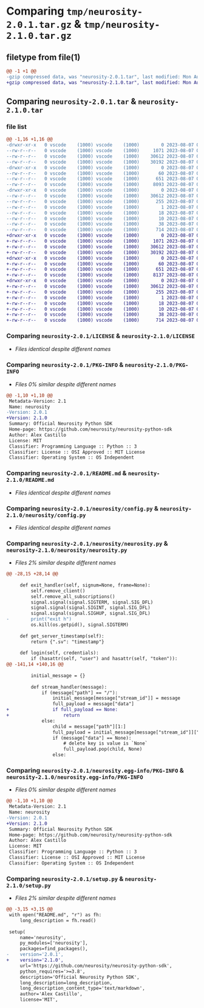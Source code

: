 # Comparing `tmp/neurosity-2.0.1.tar.gz` & `tmp/neurosity-2.1.0.tar.gz`

## filetype from file(1)

```diff
@@ -1 +1 @@
-gzip compressed data, was "neurosity-2.0.1.tar", last modified: Mon Aug  7 01:16:16 2023, max compression
+gzip compressed data, was "neurosity-2.1.0.tar", last modified: Mon Aug  7 01:40:15 2023, max compression
```

## Comparing `neurosity-2.0.1.tar` & `neurosity-2.1.0.tar`

### file list

```diff
@@ -1,16 +1,16 @@
-drwxr-xr-x   0 vscode    (1000) vscode    (1000)        0 2023-08-07 01:16:16.857097 neurosity-2.0.1/
--rw-r--r--   0 vscode    (1000) vscode    (1000)     1071 2023-08-07 00:20:59.000000 neurosity-2.0.1/LICENSE
--rw-r--r--   0 vscode    (1000) vscode    (1000)    30612 2023-08-07 01:16:16.850298 neurosity-2.0.1/PKG-INFO
--rw-r--r--   0 vscode    (1000) vscode    (1000)    30192 2023-08-07 01:15:58.000000 neurosity-2.0.1/README.md
-drwxr-xr-x   0 vscode    (1000) vscode    (1000)        0 2023-08-07 01:16:16.819628 neurosity-2.0.1/neurosity/
--rw-r--r--   0 vscode    (1000) vscode    (1000)       60 2023-08-07 00:20:59.000000 neurosity-2.0.1/neurosity/__init__.py
--rw-r--r--   0 vscode    (1000) vscode    (1000)      651 2023-08-07 00:20:59.000000 neurosity-2.0.1/neurosity/config.py
--rw-r--r--   0 vscode    (1000) vscode    (1000)     8093 2023-08-07 00:20:59.000000 neurosity-2.0.1/neurosity/neurosity.py
-drwxr-xr-x   0 vscode    (1000) vscode    (1000)        0 2023-08-07 01:16:16.845697 neurosity-2.0.1/neurosity.egg-info/
--rw-r--r--   0 vscode    (1000) vscode    (1000)    30612 2023-08-07 01:16:16.000000 neurosity-2.0.1/neurosity.egg-info/PKG-INFO
--rw-r--r--   0 vscode    (1000) vscode    (1000)      255 2023-08-07 01:16:16.000000 neurosity-2.0.1/neurosity.egg-info/SOURCES.txt
--rw-r--r--   0 vscode    (1000) vscode    (1000)        1 2023-08-07 01:16:16.000000 neurosity-2.0.1/neurosity.egg-info/dependency_links.txt
--rw-r--r--   0 vscode    (1000) vscode    (1000)       18 2023-08-07 01:16:16.000000 neurosity-2.0.1/neurosity.egg-info/requires.txt
--rw-r--r--   0 vscode    (1000) vscode    (1000)       10 2023-08-07 01:16:16.000000 neurosity-2.0.1/neurosity.egg-info/top_level.txt
--rw-r--r--   0 vscode    (1000) vscode    (1000)       38 2023-08-07 01:16:16.857988 neurosity-2.0.1/setup.cfg
--rw-r--r--   0 vscode    (1000) vscode    (1000)      714 2023-08-07 01:03:23.000000 neurosity-2.0.1/setup.py
+drwxr-xr-x   0 vscode    (1000) vscode    (1000)        0 2023-08-07 01:40:15.150667 neurosity-2.1.0/
+-rw-r--r--   0 vscode    (1000) vscode    (1000)     1071 2023-08-07 00:20:59.000000 neurosity-2.1.0/LICENSE
+-rw-r--r--   0 vscode    (1000) vscode    (1000)    30612 2023-08-07 01:40:15.149013 neurosity-2.1.0/PKG-INFO
+-rw-r--r--   0 vscode    (1000) vscode    (1000)    30192 2023-08-07 01:33:47.000000 neurosity-2.1.0/README.md
+drwxr-xr-x   0 vscode    (1000) vscode    (1000)        0 2023-08-07 01:40:14.963940 neurosity-2.1.0/neurosity/
+-rw-r--r--   0 vscode    (1000) vscode    (1000)       60 2023-08-07 00:20:59.000000 neurosity-2.1.0/neurosity/__init__.py
+-rw-r--r--   0 vscode    (1000) vscode    (1000)      651 2023-08-07 00:20:59.000000 neurosity-2.1.0/neurosity/config.py
+-rw-r--r--   0 vscode    (1000) vscode    (1000)     8137 2023-08-07 01:38:08.000000 neurosity-2.1.0/neurosity/neurosity.py
+drwxr-xr-x   0 vscode    (1000) vscode    (1000)        0 2023-08-07 01:40:15.143783 neurosity-2.1.0/neurosity.egg-info/
+-rw-r--r--   0 vscode    (1000) vscode    (1000)    30612 2023-08-07 01:40:14.000000 neurosity-2.1.0/neurosity.egg-info/PKG-INFO
+-rw-r--r--   0 vscode    (1000) vscode    (1000)      255 2023-08-07 01:40:14.000000 neurosity-2.1.0/neurosity.egg-info/SOURCES.txt
+-rw-r--r--   0 vscode    (1000) vscode    (1000)        1 2023-08-07 01:40:14.000000 neurosity-2.1.0/neurosity.egg-info/dependency_links.txt
+-rw-r--r--   0 vscode    (1000) vscode    (1000)       18 2023-08-07 01:40:14.000000 neurosity-2.1.0/neurosity.egg-info/requires.txt
+-rw-r--r--   0 vscode    (1000) vscode    (1000)       10 2023-08-07 01:40:14.000000 neurosity-2.1.0/neurosity.egg-info/top_level.txt
+-rw-r--r--   0 vscode    (1000) vscode    (1000)       38 2023-08-07 01:40:15.151367 neurosity-2.1.0/setup.cfg
+-rw-r--r--   0 vscode    (1000) vscode    (1000)      714 2023-08-07 01:37:02.000000 neurosity-2.1.0/setup.py
```

### Comparing `neurosity-2.0.1/LICENSE` & `neurosity-2.1.0/LICENSE`

 * *Files identical despite different names*

### Comparing `neurosity-2.0.1/PKG-INFO` & `neurosity-2.1.0/PKG-INFO`

 * *Files 0% similar despite different names*

```diff
@@ -1,10 +1,10 @@
 Metadata-Version: 2.1
 Name: neurosity
-Version: 2.0.1
+Version: 2.1.0
 Summary: Official Neurosity Python SDK
 Home-page: https://github.com/neurosity/neurosity-python-sdk
 Author: Alex Castillo
 License: MIT
 Classifier: Programming Language :: Python :: 3
 Classifier: License :: OSI Approved :: MIT License
 Classifier: Operating System :: OS Independent
```

### Comparing `neurosity-2.0.1/README.md` & `neurosity-2.1.0/README.md`

 * *Files identical despite different names*

### Comparing `neurosity-2.0.1/neurosity/config.py` & `neurosity-2.1.0/neurosity/config.py`

 * *Files identical despite different names*

### Comparing `neurosity-2.0.1/neurosity/neurosity.py` & `neurosity-2.1.0/neurosity/neurosity.py`

 * *Files 2% similar despite different names*

```diff
@@ -28,15 +28,14 @@
 
     def exit_handler(self, signum=None, frame=None):
         self.remove_client()
         self.remove_all_subscriptions()
         signal.signal(signal.SIGTERM, signal.SIG_DFL)
         signal.signal(signal.SIGINT, signal.SIG_DFL)
         signal.signal(signal.SIGHUP, signal.SIG_DFL)
-        print("exit h")
         os.kill(os.getpid(), signal.SIGTERM)
         
     def get_server_timestamp(self):
         return {".sv": "timestamp"}
 
     def login(self, credentials):
         if (hasattr(self, "user") and hasattr(self, "token")):
@@ -141,14 +140,16 @@
 
         initial_message = {}
 
         def stream_handler(message):
             if (message["path"] == "/"):
                 initial_message[message["stream_id"]] = message
                 full_payload = message["data"]
+                if full_payload == None:
+                    return
             else:
                 child = message["path"][1:]
                 full_payload = initial_message[message["stream_id"]]["data"]
                 if (message["data"] == None):
                     # delete key is value is `None`
                     full_payload.pop(child, None)
                 else:
```

### Comparing `neurosity-2.0.1/neurosity.egg-info/PKG-INFO` & `neurosity-2.1.0/neurosity.egg-info/PKG-INFO`

 * *Files 0% similar despite different names*

```diff
@@ -1,10 +1,10 @@
 Metadata-Version: 2.1
 Name: neurosity
-Version: 2.0.1
+Version: 2.1.0
 Summary: Official Neurosity Python SDK
 Home-page: https://github.com/neurosity/neurosity-python-sdk
 Author: Alex Castillo
 License: MIT
 Classifier: Programming Language :: Python :: 3
 Classifier: License :: OSI Approved :: MIT License
 Classifier: Operating System :: OS Independent
```

### Comparing `neurosity-2.0.1/setup.py` & `neurosity-2.1.0/setup.py`

 * *Files 2% similar despite different names*

```diff
@@ -3,15 +3,15 @@
 with open("README.md", "r") as fh:
     long_description = fh.read()
 
 setup(
     name='neurosity',
     py_modules=['neurosity'],
     packages=find_packages(),
-    version='2.0.1',
+    version='2.1.0',
     url='https://github.com/neurosity/neurosity-python-sdk',
     python_requires='>=3.8',
     description='Official Neurosity Python SDK',
     long_description=long_description,
     long_description_content_type='text/markdown',
     author='Alex Castillo',
     license='MIT',
```

